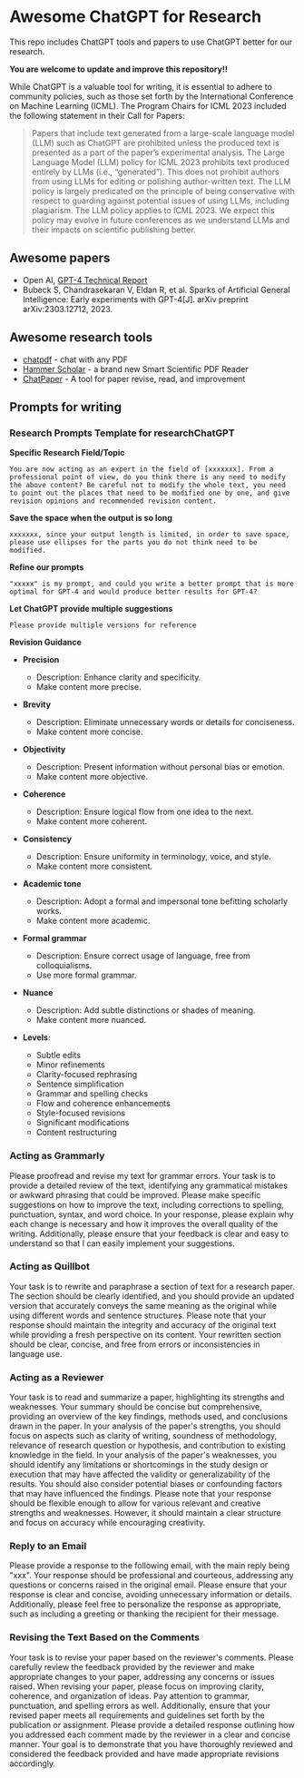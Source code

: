 # Awesome ChatGPT for Research
This repo includes ChatGPT tools and papers to use ChatGPT better for our research.

**You are welcome to update and improve this repository!!**

While ChatGPT is a valuable tool for writing, it is essential to adhere to community policies, such as those set forth by the International Conference on Machine Learning (ICML). The Program Chairs for ICML 2023 included the following statement in their Call for Papers:

> Papers that include text generated from a large-scale language model (LLM) such as ChatGPT are prohibited unless the produced text is presented as a part of the paper’s experimental analysis. The Large Language Model (LLM) policy for ICML 2023 prohibits text produced entirely by LLMs (i.e., “generated”).  This does not prohibit authors from using LLMs for editing or polishing author-written text. The LLM policy is largely predicated on the principle of being conservative with respect to guarding against potential issues of using LLMs, including plagiarism. The LLM policy applies to ICML 2023. We expect this policy may evolve in future conferences as we understand LLMs and their impacts on scientific publishing better.

## Awesome papers
- Open AI, [GPT-4 Technical Report](https://arxiv.org/abs/2303.08774)
- Bubeck S, Chandrasekaran V, Eldan R, et al. Sparks of Artificial General Intelligence: Early experiments with GPT-4[J]. arXiv preprint arXiv:2303.12712, 2023.

## Awesome research tools 
* [chatpdf](https://www.chatpdf.com/) - chat with any PDF
* [Hammer Scholar](http://hammerscholar.net/) - a brand new Smart Scientific PDF Reader
* [ChatPaper](https://github.com/kaixindelele/ChatPaper) - A tool for paper revise, read, and improvement


## Prompts for writing

### Research Prompts Template for researchChatGPT

**Specific Research Field/Topic**
```
You are now acting as an expert in the field of [xxxxxxx]. From a professional point of view, do you think there is any need to modify the above content? Be careful not to modify the whole text, you need to point out the places that need to be modified one by one, and give revision opinions and recommended revision content.
```

**Save the space when the output is so long**
```
xxxxxxx, since your output length is limited, in order to save space, please use ellipses for the parts you do not think need to be modified.
```
**Refine our prompts**
```
"xxxxx" is my prompt, and could you write a better prompt that is more optimal for GPT-4 and would produce better results for GPT-4?
```
**Let ChatGPT provide multiple suggestions**
```
Please provide multiple versions for reference
```

**Revision Guidance**
- **Precision**
  - Description: Enhance clarity and specificity.
  - Make content more precise.
- **Brevity**
  - Description: Eliminate unnecessary words or details for conciseness.
  - Make content more concise.
- **Objectivity**
  - Description: Present information without personal bias or emotion.
  - Make content more objective.
- **Coherence**
  - Description: Ensure logical flow from one idea to the next.
  - Make content more coherent.
- **Consistency**
  - Description: Ensure uniformity in terminology, voice, and style.
  - Make content more consistent.
- **Academic tone**
  - Description: Adopt a formal and impersonal tone befitting scholarly works.
  - Make content more academic.
- **Formal grammar**
  - Description: Ensure correct usage of language, free from colloquialisms.
  - Use more formal grammar.
- **Nuance**
  - Description: Add subtle distinctions or shades of meaning.
  - Make content more nuanced.

- **Levels**:
   - Subtle edits
   - Minor refinements
   - Clarity-focused rephrasing
   - Sentence simplification
   - Grammar and spelling checks
   - Flow and coherence enhancements
   - Style-focused revisions
   - Significant modifications
   - Content restructuring
 


### Acting as Grammarly
Please proofread and revise my text for grammar errors. Your task is to provide a detailed review of the text, identifying any grammatical mistakes or awkward phrasing that could be improved. Please make specific suggestions on how to improve the text, including corrections to spelling, punctuation, syntax, and word choice. In your response, please explain why each change is necessary and how it improves the overall quality of the writing. Additionally, please ensure that your feedback is clear and easy to understand so that I can easily implement your suggestions.

### Acting as Quillbot
Your task is to rewrite and paraphrase a section of text for a research paper. The section should be clearly identified, and you should provide an updated version that accurately conveys the same meaning as the original while using different words and sentence structures. Please note that your response should maintain the integrity and accuracy of the original text while providing a fresh perspective on its content. Your rewritten section should be clear, concise, and free from errors or inconsistencies in language use.

### Acting as a Reviewer
Your task is to read and summarize a paper, highlighting its strengths and weaknesses. Your summary should be concise but comprehensive, providing an overview of the key findings, methods used, and conclusions drawn in the paper. In your analysis of the paper's strengths, you should focus on aspects such as clarity of writing, soundness of methodology, relevance of research question or hypothesis, and contribution to existing knowledge in the field. In your analysis of the paper's weaknesses, you should identify any limitations or shortcomings in the study design or execution that may have affected the validity or generalizability of the results. You should also consider potential biases or confounding factors that may have influenced the findings. Please note that your response should be flexible enough to allow for various relevant and creative strengths and weaknesses. However, it should maintain a clear structure and focus on accuracy while encouraging creativity.

### Reply to an Email
Please provide a response to the following email, with the main reply being "xxx". Your response should be professional and courteous, addressing any questions or concerns raised in the original email. Please ensure that your response is clear and concise, avoiding unnecessary information or details. Additionally, please feel free to personalize the response as appropriate, such as including a greeting or thanking the recipient for their message.

### Revising the Text Based on the Comments
Your task is to revise your paper based on the reviewer's comments. Please carefully review the feedback provided by the reviewer and make appropriate changes to your paper, addressing any concerns or issues raised. When revising your paper, please focus on improving clarity, coherence, and organization of ideas. Pay attention to grammar, punctuation, and spelling errors as well. Additionally, ensure that your revised paper meets all requirements and guidelines set forth by the publication or assignment. Please provide a detailed response outlining how you addressed each comment made by the reviewer in a clear and concise manner. Your goal is to demonstrate that you have thoroughly reviewed and considered the feedback provided and have made appropriate revisions accordingly.
